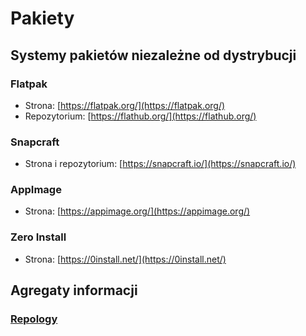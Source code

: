 # Pakiety

## Systemy pakietów niezależne od dystrybucji

### Flatpak
* Strona: [https://flatpak.org/](https://flatpak.org/)
* Repozytorium: [https://flathub.org/](https://flathub.org/)

### Snapcraft
* Strona i repozytorium: [https://snapcraft.io/](https://snapcraft.io/)

### AppImage
* Strona: [https://appimage.org/](https://appimage.org/)

### Zero Install
* Strona: [https://0install.net/](https://0install.net/)

## Agregaty informacji

### [Repology](https://repology.org/)
